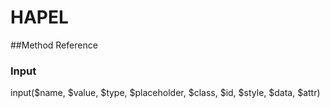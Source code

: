 # HAPEL

##Method Reference

### Input

input($name, $value, $type, $placeholder, $class, $id, $style, $data, $attr)